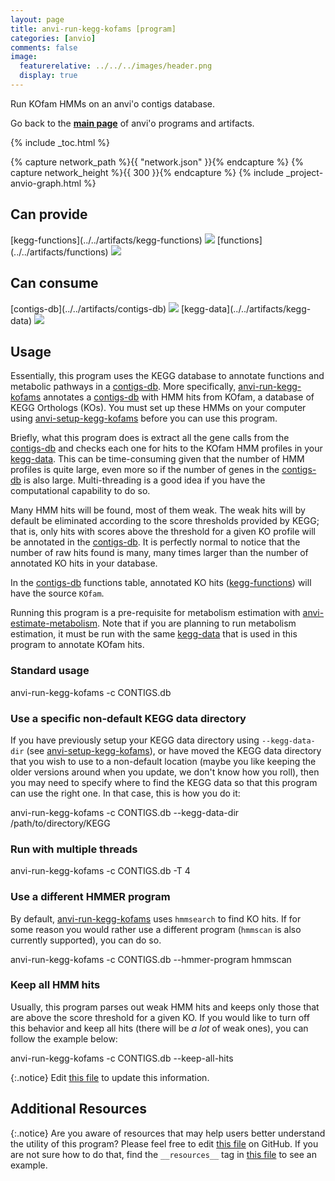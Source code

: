 ```yaml
---
layout: page
title: anvi-run-kegg-kofams [program]
categories: [anvio]
comments: false
image:
  featurerelative: ../../../images/header.png
  display: true
---
```


Run KOfam HMMs on an anvi&#x27;o contigs database.

Go back to the **[main page](../../)** of anvi'o programs and artifacts.


{% include _toc.html %}
<div id="svg" class="subnetwork"></div>
{% capture network_path %}{{ "network.json" }}{% endcapture %}
{% capture network_height %}{{ 300 }}{% endcapture %}
{% include _project-anvio-graph.html %}


## Can provide

<p style="text-align: left" markdown="1"><span class="artifact-p">[kegg-functions](../../artifacts/kegg-functions) <img src="../../images/icons/CONCEPT.png" class="artifact-icon-mini" /></span> <span class="artifact-p">[functions](../../artifacts/functions) <img src="../../images/icons/CONCEPT.png" class="artifact-icon-mini" /></span></p>

## Can consume

<p style="text-align: left" markdown="1"><span class="artifact-r">[contigs-db](../../artifacts/contigs-db) <img src="../../images/icons/DB.png" class="artifact-icon-mini" /></span> <span class="artifact-r">[kegg-data](../../artifacts/kegg-data) <img src="../../images/icons/DB.png" class="artifact-icon-mini" /></span></p>

## Usage


Essentially, this program uses the KEGG database to annotate functions and metabolic pathways in a <span class="artifact-n">[contigs-db](/help/7/artifacts/contigs-db)</span>. More specifically, <span class="artifact-n">[anvi-run-kegg-kofams](/help/7/programs/anvi-run-kegg-kofams)</span> annotates a <span class="artifact-n">[contigs-db](/help/7/artifacts/contigs-db)</span> with HMM hits from KOfam, a database of KEGG Orthologs (KOs). You must set up these HMMs on your computer using <span class="artifact-n">[anvi-setup-kegg-kofams](/help/7/programs/anvi-setup-kegg-kofams)</span> before you can use this program.

Briefly, what this program does is extract all the gene calls from the <span class="artifact-n">[contigs-db](/help/7/artifacts/contigs-db)</span> and checks each one for hits to the KOfam HMM profiles in your <span class="artifact-n">[kegg-data](/help/7/artifacts/kegg-data)</span>. This can be time-consuming given that the number of HMM profiles is quite large, even more so if the number of genes in the <span class="artifact-n">[contigs-db](/help/7/artifacts/contigs-db)</span> is also large. Multi-threading is a good idea if you have the computational capability to do so.

Many HMM hits will be found, most of them weak. The weak hits will by default be eliminated according to the score thresholds provided by KEGG; that is, only hits with scores above the threshold for a given KO profile will be annotated in the <span class="artifact-n">[contigs-db](/help/7/artifacts/contigs-db)</span>. It is perfectly normal to notice that the number of raw hits found is many, many times larger than the number of annotated KO hits in your database.

In the <span class="artifact-n">[contigs-db](/help/7/artifacts/contigs-db)</span> functions table, annotated KO hits (<span class="artifact-n">[kegg-functions](/help/7/artifacts/kegg-functions)</span>) will have the source `KOfam`.

Running this program is a pre-requisite for metabolism estimation with <span class="artifact-n">[anvi-estimate-metabolism](/help/7/programs/anvi-estimate-metabolism)</span>. Note that if you are planning to run metabolism estimation, it must be run with the same <span class="artifact-n">[kegg-data](/help/7/artifacts/kegg-data)</span> that is used in this program to annotate KOfam hits.

### Standard usage

<div class="codeblock" markdown="1">
anvi&#45;run&#45;kegg&#45;kofams &#45;c CONTIGS.db
</div>

### Use a specific non-default KEGG data directory
If you have previously setup your KEGG data directory using `--kegg-data-dir` (see <span class="artifact-n">[anvi-setup-kegg-kofams](/help/7/programs/anvi-setup-kegg-kofams)</span>), or have moved the KEGG data directory that you wish to use to a non-default location (maybe you like keeping the older versions around when you update, we don't know how you roll), then you may need to specify where to find the KEGG data so that this program can use the right one. In that case, this is how you do it:

<div class="codeblock" markdown="1">
anvi&#45;run&#45;kegg&#45;kofams &#45;c CONTIGS.db &#45;&#45;kegg&#45;data&#45;dir /path/to/directory/KEGG
</div>

### Run with multiple threads

<div class="codeblock" markdown="1">
anvi&#45;run&#45;kegg&#45;kofams &#45;c CONTIGS.db &#45;T 4
</div>

### Use a different HMMER program
By default, <span class="artifact-n">[anvi-run-kegg-kofams](/help/7/programs/anvi-run-kegg-kofams)</span> uses `hmmsearch` to find KO hits. If for some reason you would rather use a different program (`hmmscan` is also currently supported), you can do so.

<div class="codeblock" markdown="1">
anvi&#45;run&#45;kegg&#45;kofams &#45;c CONTIGS.db &#45;&#45;hmmer&#45;program hmmscan
</div>

### Keep all HMM hits
Usually, this program parses out weak HMM hits and keeps only those that are above the score threshold for a given KO. If you would like to turn off this behavior and keep all hits (there will be _a lot_ of weak ones), you can follow the example below:

<div class="codeblock" markdown="1">
anvi&#45;run&#45;kegg&#45;kofams &#45;c CONTIGS.db &#45;&#45;keep&#45;all&#45;hits
</div>


{:.notice}
Edit [this file](https://github.com/merenlab/anvio/tree/master/anvio/docs/programs/anvi-run-kegg-kofams.md) to update this information.


## Additional Resources



{:.notice}
Are you aware of resources that may help users better understand the utility of this program? Please feel free to edit [this file](https://github.com/merenlab/anvio/tree/master/bin/anvi-run-kegg-kofams) on GitHub. If you are not sure how to do that, find the `__resources__` tag in [this file](https://github.com/merenlab/anvio/blob/master/bin/anvi-interactive) to see an example.
